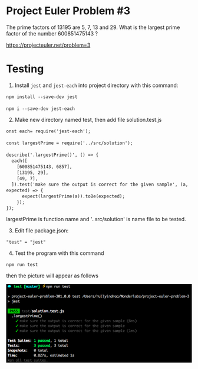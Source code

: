 # Project Euler Problem #3

The prime factors of 13195 are 5, 7, 13 and 29.
What is the largest prime factor of the number 600851475143 ?

<https://projecteuler.net/problem=3>

# Testing
1. Install `jest` and `jest-each` into project directory with this command:
```
npm install --save-dev jest

npm i --save-dev jest-each
```

2. Make new directory named test, then add file solution.test.js
```
onst each= require('jest-each');

const largestPrime = require('../src/solution');

describe('.largestPrime()', () => {
  each([
    [600851475143, 6857],
    [13195, 29],
    [49, 7],
  ]).test('make sure the output is correct for the given sample', (a, expected) => {
      expect(largestPrime(a)).toBe(expected);
    });
});
```
largestPrime is function name and '..src/solution' is name file to be tested.

3. Edit file package.json:
```
"test" = "jest"
```

4. Test the program with this command
```
npm run test
```

then the picture will appear as follows

![Images](https://github.com/rullyindraa/project-euler-problem-3/blob/master/test/test-jest-each.png)
